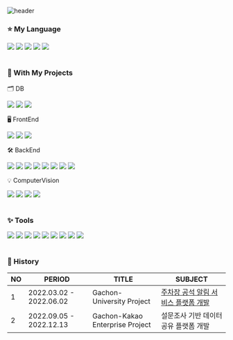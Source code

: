 ![header](https://capsule-render.vercel.app/api?type=Waving&color=0:FFCCE5,100:FFFFCC&fontColor=FFF&height=200&section=header&text=EveryDay%20Shining,%20For%20Stella✨&fontSize=50&animation=twinkling)


### ⭐️ My Language
![](https://img.shields.io/badge/Python-3776AB?style=flat-square&logo=PYTHON&logoColor=white)
![](https://img.shields.io/badge/HTML-E34F26?style=flat-square&logo=&logo=html5&logoColor=white)
![](https://img.shields.io/badge/CSS-1572B6?style=flat-square&logo=&logo=css3&logoColor=white)
![](https://img.shields.io/badge/JavaScript-F7DF1E?style=flat-square&logo=javascript&logoColor=white)
![](https://img.shields.io/badge/Java-007396?style=flat-square&logo=Conda-Forge&logoColor=white)
<br><br>

### 💛 With My Projects

🗂️ DB
<br>

![](https://img.shields.io/badge/MySQL-4479A1?style=flat-square&logo=MySQL&logoColor=white)
![](https://img.shields.io/badge/MariaDB-003545?style=flat-square&logo=MariaDB&logoColor=white)
![](https://img.shields.io/badge/Oracle%20SQL-F80000?style=flat-square&logo=Oracle&logoColor=white)
<br>

🖥️ FrontEnd
<br>

![](https://img.shields.io/badge/React-61DAFB?style=flat-square&logo=React&logoColor=black) 
![](https://img.shields.io/badge/Vue.js-4FC08D?style=flat-square&logo=Vue.js&logoColor=white)
![](https://img.shields.io/badge/Node.js-339933?style=flat-square&logo=Node.js&logoColor=white)
<br>

🛠️ BackEnd
<br>

![](https://img.shields.io/badge/Kubernetes-326CE5?style=flat-square&logo=Kubernetes&logoColor=white)
![](https://img.shields.io/badge/ApacheKafka-231F20?style=flat-square&logo=ApacheKafka&logoColor=white)
![](https://img.shields.io/badge/Docker-2496ED?style=flat-square&logo=Docker&logoColor=white)
![](https://img.shields.io/badge/Jenkins-D24939?style=flat-square&logo=Jenkins&logoColor=white)
![](https://img.shields.io/badge/Argo-EF7B4D?style=flat-square&logo=Argo&logoColor=white)
![](https://img.shields.io/badge/SpringBoot-6DB33F?style=flat-square&logo=SpringBoot&logoColor=white)
![](https://img.shields.io/badge/Spring-6DB33F?style=flat-square&logo=Spring&logoColor=white)
![](https://img.shields.io/badge/jQuery-0769AD?style=flat-square&logo=jQuery&logoColor=white)
<br>

💡 ComputerVision
<br>

![](https://img.shields.io/badge/Keras-D00000?style=flat-square&logo=keras&logoColor=white)
![](https://img.shields.io/badge/TensorFlow-FF6F00?style=flat-square&logo=tensorflow&logoColor=white)
![](https://img.shields.io/badge/CNN-CC0000?style=flat-square&logo=cnn&logoColor=white)
![](https://img.shields.io/badge/OpenCV-5C3EE8?style=flat-square&logo=opencv&logoColor=white)
<br><br>

### ✨ Tools
![](https://img.shields.io/badge/Linux-FCC624?style=flat-square&logo=Linux&logoColor=black)
![](https://img.shields.io/badge/ApacheTomcat-F8DC75?style=flat-square&logo=ApacheTomcat&logoColor=black)
![](https://img.shields.io/badge/NGINX-009639?style=flat-square&logo=NGINX&logoColor=white")
![](https://img.shields.io/badge/KakaoiCloud-FFCD00?style=flat-square&logo=iCloud&logoColor=black)
![](https://img.shields.io/badge/Sourcetree-0052CC?style=flat-square&logo=Sourcetree&logoColor=white)
![](https://img.shields.io/badge/JupyterNotebook-F37626?style=flat-square&logo=jupyter&logoColor=white)
![](https://img.shields.io/badge/Anaconda-44A833?style=flat-square&logo=anaconda&logoColor=white)
![](https://img.shields.io/badge/IntelliJIDEA-000000?style=flat-square&logo=IntelliJIDEA&logoColor=white)
![](https://img.shields.io/badge/Visual%20Studio%20Code-007ACC?style=flat-square&logo=VisualStudioCode&logoColor=white)
<br><br>


### 🌼 History
| **NO** | **PERIOD**              | **TITLE**                                            | **SUBJECT**                                                        |
|--------|-------------------------|------------------------------------------------------|-------------------------------------------------------------|
| 1      | 2022.03.02 - 2022.06.02 | Gachon-University Project                    | [주차장 공석 알림 서비스 플랫폼 개발](https://github.com/uRibbon/parking_lot_vacancy_detection_service_platform.git)                                    |
| 2      | 2022.09.05 - 2022.12.13 | Gachon-Kakao Enterprise Project                         | 설문조사 기반 데이터 공유 플랫폼 개발                                             |
